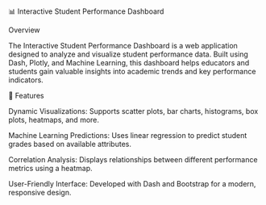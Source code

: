 📊 Interactive Student Performance Dashboard

Overview

The Interactive Student Performance Dashboard is a web application designed to analyze and visualize student performance data. Built using Dash, Plotly, and Machine Learning, this dashboard helps educators and students gain valuable insights into academic trends and key performance indicators.

🚀 Features

Dynamic Visualizations: Supports scatter plots, bar charts, histograms, box plots, heatmaps, and more.

Machine Learning Predictions: Uses linear regression to predict student grades based on available attributes.

Correlation Analysis: Displays relationships between different performance metrics using a heatmap.

User-Friendly Interface: Developed with Dash and Bootstrap for a modern, responsive design.
